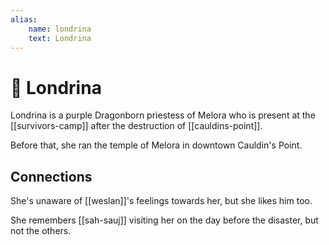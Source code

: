 ```yaml
---
alias:
    name: londrina
    text: Londrina
---
```

# 🔐 Londrina

Londrina is a purple Dragonborn priestess of Melora who is present at the [[survivors-camp]] after the destruction of [[cauldins-point]].

Before that, she ran the temple of Melora in downtown Cauldin's Point.

## Connections

She's unaware of [[weslan]]'s feelings towards her, but she likes him too.

She remembers [[sah-sauj]] visiting her on the day before the disaster, but not the others.
